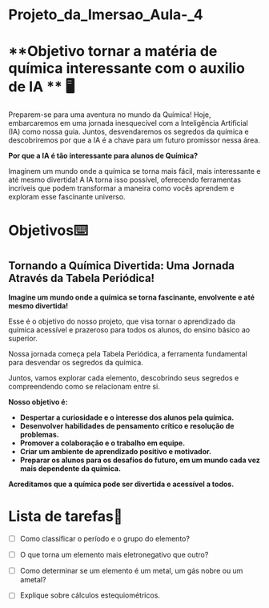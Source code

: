 # Projeto_da_Imersao_Aula-_4
# **Objetivo tornar a matéria de química interessante com o auxilio de IA **​ :desktop_computer: 

Preparem-se para uma aventura  no mundo da Química! Hoje, embarcaremos em uma jornada inesquecível com a Inteligência Artificial (IA) como nossa guia. Juntos, desvendaremos os segredos da química e descobriremos por que a IA é a chave para um futuro promissor nessa área.

**Por que a IA é tão interessante para alunos de Química?**

Imaginem um mundo onde a química se torna mais fácil, mais interessante e até mesmo divertida! A IA torna isso possível, oferecendo ferramentas incríveis que podem transformar a maneira como vocês aprendem e exploram esse fascinante universo.





# Objetivos:keyboard:

## Tornando a Química Divertida: Uma Jornada Através da Tabela Periódica!

**Imagine um mundo onde a química se torna fascinante, envolvente e até mesmo divertida!**

Esse é o objetivo do nosso projeto, que visa tornar o aprendizado da química acessível e prazeroso para todos os alunos, do ensino básico ao superior.

Nossa jornada começa pela Tabela Periódica, a ferramenta fundamental para desvendar os segredos da química.

Juntos, vamos explorar cada elemento, descobrindo seus segredos e compreendendo como se relacionam entre si.



**Nosso objetivo é:**

- **Despertar a curiosidade e o interesse dos alunos pela química.**
- **Desenvolver habilidades de pensamento crítico e resolução de problemas.**
- **Promover a colaboração e o trabalho em equipe.**
- **Criar um ambiente de aprendizado positivo e motivador.**
- **Preparar os alunos para os desafios do futuro, em um mundo cada vez mais dependente da química.**

**Acreditamos que a química pode ser divertida e acessível a todos.**



# Lista de tarefas:bookmark_tabs: 

- [ ] Como classificar o período e o grupo do elemento?

- [ ] O que torna um elemento mais eletronegativo que outro?

- [ ] Como determinar se um elemento é um metal, um gás nobre ou um ametal?

- [ ] Explique sobre cálculos estequiométricos.

  
